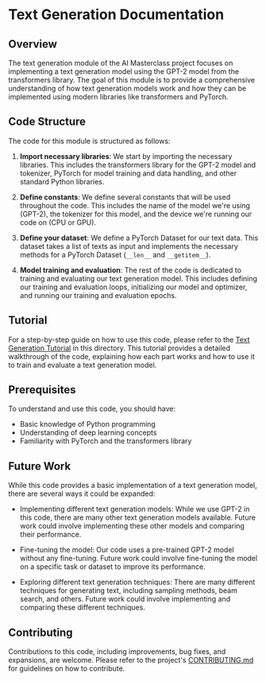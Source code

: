 # Text Generation Documentation

## Overview

The text generation module of the AI Masterclass project focuses on implementing a text generation model using the GPT-2 model from the transformers library. The goal of this module is to provide a comprehensive understanding of how text generation models work and how they can be implemented using modern libraries like transformers and PyTorch.

## Code Structure

The code for this module is structured as follows:

1. **Import necessary libraries**: We start by importing the necessary libraries. This includes the transformers library for the GPT-2 model and tokenizer, PyTorch for model training and data handling, and other standard Python libraries.

2. **Define constants**: We define several constants that will be used throughout the code. This includes the name of the model we're using (GPT-2), the tokenizer for this model, and the device we're running our code on (CPU or GPU).

3. **Define your dataset**: We define a PyTorch Dataset for our text data. This dataset takes a list of texts as input and implements the necessary methods for a PyTorch Dataset (`__len__` and `__getitem__`).

4. **Model training and evaluation**: The rest of the code is dedicated to training and evaluating our text generation model. This includes defining our training and evaluation loops, initializing our model and optimizer, and running our training and evaluation epochs.

## Tutorial

For a step-by-step guide on how to use this code, please refer to the [Text Generation Tutorial](./tutorial.md) in this directory. This tutorial provides a detailed walkthrough of the code, explaining how each part works and how to use it to train and evaluate a text generation model.

## Prerequisites

To understand and use this code, you should have:

- Basic knowledge of Python programming
- Understanding of deep learning concepts
- Familiarity with PyTorch and the transformers library

## Future Work

While this code provides a basic implementation of a text generation model, there are several ways it could be expanded:

- Implementing different text generation models: While we use GPT-2 in this code, there are many other text generation models available. Future work could involve implementing these other models and comparing their performance.

- Fine-tuning the model: Our code uses a pre-trained GPT-2 model without any fine-tuning. Future work could involve fine-tuning the model on a specific task or dataset to improve its performance.

- Exploring different text generation techniques: There are many different techniques for generating text, including sampling methods, beam search, and others. Future work could involve implementing and comparing these different techniques.

## Contributing

Contributions to this code, including improvements, bug fixes, and expansions, are welcome. Please refer to the project's [CONTRIBUTING.md](../../CONTRIBUTING.md) for guidelines on how to contribute.
